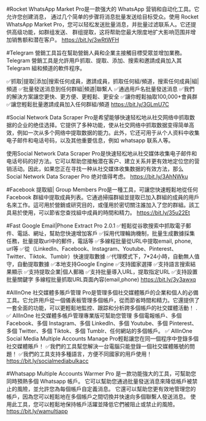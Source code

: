 #Rocket WhatsApp Market Pro是一款强大的 WhatsApp 营销和自动化工具。它允许您创建消息， 通过几个简单的步骤将消息批量发送给目标受众。使用 Rocket WhatsApp Market Pro，您可以轻松发送批量消息，并批量过滤联系人。它还提供高级功能，如群组发送、 群组提取，这将帮助您最大限度地扩大影响范围并增加销售额和潜在客户。
https://bit.ly/3wRtWFH



#Telegram 營銷工具旨在幫助營銷人員和企業主接觸目標受眾並增加業務。 Telegram 營銷工具是允許用戶抓取、提取、添加、搜索和邀請成員加入其 Telegram 組和頻道的軟件程序。

✅抓取|提取|添加|搜索任何成員，邀請成員，抓取任何組/頻道，搜索任何成員|組|頻道
✅批量發送消息到任何群組|頻道|聯繫人
✅通過用戶名批量發送消息
✅我們的解決方案讓您更快、更方便、更輕鬆、更安全
✅讓你輕鬆抽取100,000+會員群
✅讓您輕鬆批量邀請成員加入任何群組/頻道
https://bit.ly/3GLmU7C


#Social Network Data Scraper Pro是希望能够快速轻松地从社交网络中抓取数据的企业的绝佳选择。它提供了多种功能，使从社交网络中抓取数据变得简单高效，例如一次从多个网络中提取数据的能力。此外，它还可用于从个人资料中收集电子邮件和电话号码，以及其他重要信息，例如 whatsapp 联系人等。

使用Social Network Data Scraper Pro是快速轻松地从社交媒体收集电子邮件和电话号码的好方法。它可以帮助您接触潜在客户、建立关系并更有效地定位您的营销活动。因此，如果您正在寻找一种从社交媒体收集数据的有效方法，那么 Social Network Data Scraper Pro 绝对值得考虑。
https://bit.ly/3AhNWku


#Facebook 提取組| Group Members Pro是一種工具，可讓您快速輕鬆地從任何 Facebook 群組中提取成員列表。它通過掃描群組並提取已加入群組的成員的用戶名來工作。這可用於營銷或研究目的，或僅用於密切關注誰加入了您的群組。該工具易於使用，可以節省您查找組中成員的時間和精力。
https://bit.ly/35u22Et

#Fast Google Email|Phone Extract Pro 2.0.1
✅輕鬆從谷歌搜索中抓取電子郵件、電話、網址，幫助您快速增加客戶
✅採用代理輪詢機制，批量生成數據採集任務，批量提取url中的郵件，電話等
✅多線程批量從URL中提取email, phone, url等
✅從（LinkedIn、Facebook、Instagram、Youtube、Pinterest、Twitter、Tiktok、Tumblr）快速提取數據
✅代理模式下，7*24小時，自動無人值守，自動提取數據
✅本地支持Google Engine
✅支持國家選擇
✅支持語言搜索結果顯示
✅支持提取企業|個人郵箱
✅支持批量導入URL，提取指定URL
✅支持設置批量關鍵字
多線程批量抓取URL頁面內容(email,phone)
https://bit.ly/3y3awxq



#AllInOne 社交媒體多賬戶管理 Pro是管理多個社交媒體賬戶的企業和個人的必備工具。它允許用戶從一個儀表板管理多個帳戶，從而節省時間和精力。它還提供了一套全面的功能，可以更輕鬆地監控、跟踪和分析跨多個帳戶的社交媒體活動！ .
✅ AllInOne 社交媒體多帳戶管理專業版可幫助您管理 多個電報帳戶、多個 Facebook、多個 Instagram、多個 LinkedIn、多個 Youtube、多個 Pinterest、多個 Twitter、多個 Tiktok、多個 Tumblr、任何網站的多個帳戶。
✅ AllInOne Social Media Multiple Accounts Manage Pro輕鬆讓您在同一個程序中登錄多個社交媒體賬戶！
✅我們的工具幫您解決一台電腦只能登錄一個社交媒體賬號的問題！
✅我們的工具支持多種語言，方便不同國家的用戶使用！
https://bit.ly/socialmediabulkacc


#Whatsapp Multiple Accounts Warmer Pro 是一款功能強大的工具，可幫助您同時預熱多個 Whatsapp 帳戶。 它可以幫助您通過批量發送消息來降低帳戶被禁止的風險，並允許您為每個帳戶自定義消息。 它還可以幫助您更有效地管理您的帳戶，因為您可以輕鬆地在多個帳戶之間切換并快速向多個聯繫人發送消息。 使用此工具，您可以輕鬆地保持帳戶活躍並降低它們被阻止或禁止的風險。
https://bit.ly/wamultiapp






